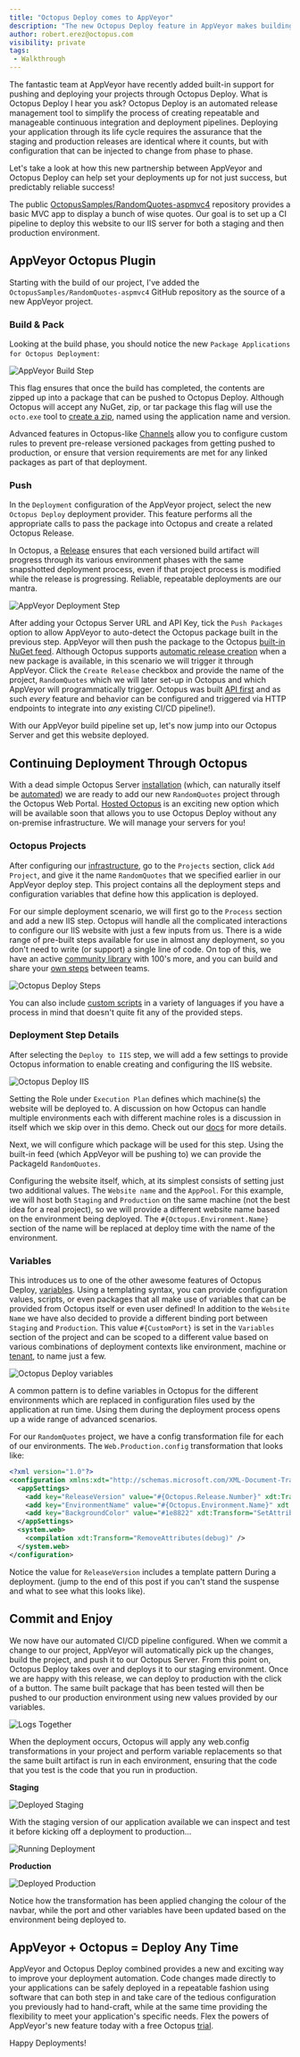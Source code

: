 ```yaml
---
title: "Octopus Deploy comes to AppVeyor"
description: "The new Octopus Deploy feature in AppVeyor makes building Continuous Deployments even easier"
author: robert.erez@octopus.com
visibility: private
tags:
 - Walkthrough
---
```


The fantastic team at AppVeyor have recently added built-in support for pushing and deploying your projects through Octopus Deploy. What is Octopus Deploy I hear you ask? Octopus Deploy is an automated release management tool to simplify the process of creating repeatable and manageable continuous integration and deployment pipelines. Deploying your application through its life cycle requires the assurance that the staging and production releases are identical where it counts, but with configuration that can be injected to change from phase to phase.

Let's take a look at how this new partnership between AppVeyor and Octopus Deploy can help set your deployments up for not just success, but predictably reliable success!

The public [OctopusSamples/RandomQuotes-aspmvc4](https://github.com/OctopusSamples/RandomQuotes-aspmvc4) repository provides a basic MVC app to display a bunch of wise quotes. Our goal is to set up a CI pipeline to deploy this website to our IIS server for both a staging and then production environment.

## AppVeyor Octopus Plugin
Starting with the build of our project, I've added the `OctopusSamples/RandomQuotes-aspmvc4` GitHub repository as the source of a new AppVeyor project.

### Build & Pack
Looking at the build phase, you should notice the new `Package Applications for Octopus Deployment`:

![AppVeyor Build Step](appveyor_build_step.png)

This flag ensures that once the build has completed, the contents are zipped up into a package that can be pushed to Octopus Deploy. Although Octopus will accept any NuGet, zip, or tar package this flag will use the `octo.exe` tool to [create a zip](https://octopus.com/docs/packaging-applications/creating-packages/creating-zip-packages), named using the application name and version.

 Advanced features in Octopus-like [Channels](https://octopus.com/docs/deployment-process/channels) allow you to configure custom rules to prevent pre-release versioned packages from getting pushed to production, or ensure that version requirements are met for any linked packages as part of that deployment.

### Push
In the `Deployment` configuration of the AppVeyor project, select the new `Octopus Deploy` deployment provider. This feature performs all the appropriate calls to pass the package into Octopus and create a related Octopus Release.

In Octopus, a [Release](https://octopus.com/docs/deployment-process/releases) ensures that each versioned build artifact will progress through its various environment phases with the same snapshotted deployment process, even if that project process is modified while the release is progressing. Reliable, repeatable deployments are our mantra.

![AppVeyor Deployment Step](appveyor_build_deployment.png)

After adding your Octopus Server URL and API Key, tick the `Push Packages` option to allow AppVeyor to auto-detect the Octopus package built in the previous step. AppVeyor will then push the package to the Octopus [built-in NuGet feed](https://octopus.com/docs/packaging-applications/package-repositories/pushing-packages-to-the-built-in-repository). Although Octopus supports [automatic release creation](https://octopus.com/docs/deployment-process/releases/automatic-release-creation) when a new package is available, in this scenario we will trigger it through AppVeyor. Click the `Create Release` checkbox and provide the name of the project, `RandomQuotes` which we will later set-up in Octopus and which AppVeyor will programmatically trigger. Octopus was built [API first](https://octopus.com/docs/api-and-integration/api) and as such _every_ feature and behavior can be configured and triggered via HTTP endpoints to integrate into _any_ existing CI/CD pipeline!).

With our AppVeyor build pipeline set up, let's now jump into our Octopus Server and get this website deployed.

## Continuing Deployment Through Octopus
With a dead simple Octopus Server [installation](https://octopus.com/docs/installation) (which, can naturally itself be [automated](https://octopus.com/docs/installation/automating-installation)) we are ready to add our new `RandomQuotes` project through the Octopus Web Portal. [Hosted Octopus](https://octopus.com/cloud) is an exciting new option which will be available soon that allows you to use Octopus Deploy without any on-premise infrastructure. We will manage your servers for you!

### Octopus Projects
After configuring our [infrastructure](https://octopus.com/docs/infrastructure), go to the `Projects` section, click `Add Project`, and give it the name `RandomQuotes` that we specified earlier in our AppVeyor deploy step. This project contains all the deployment steps and configuration variables that define how this application is deployed.

For our simple deployment scenario, we will first go to the `Process` section and add a new IIS step. Octopus will handle all the complicated interactions to configure our IIS website with just a few inputs from us. There is a wide range of pre-built steps available for use in almost any deployment, so you don't need to write (or support) a single line of code. On top of this, we have an active [community library](https://octopus.com/docs/deployment-process/steps/community-step-templates) with 100's more, and you can build and share your [own steps](https://octopus.com/docs/deployment-process/steps/community-step-templates) between teams.

![Octopus Deploy Steps](octopus_many_steps.png)

 You can also include [custom scripts](https://octopus.com/docs/deploying-applications/custom-scripts) in a variety of languages if you have a process in mind that doesn't quite fit any of the provided steps.

### Deployment Step Details
After selecting the `Deploy to IIS` step, we will add a few settings to provide Octopus information to enable creating and configuring the IIS website.

![Octopus Deploy IIS](octopus_iis_step.png)

Setting the Role under `Execution Plan` defines which machine(s) the website will be deployed to. A discussion on how Octopus can handle multiple environments each with different machine roles is a discussion in itself which we skip over in this demo. Check out our [docs](https://octopus.com/docs/infrastructure/environments) for more details.

Next, we will configure which package will be used for this step. Using the built-in feed (which AppVeyor will be pushing to) we can provide the PackageId `RandomQuotes`.

Configuring the website itself, which, at its simplest consists of setting just two additional values. The `Website name` and the `AppPool`. For this example, we will host both `Staging` and `Production` on the same machine (not the best idea for a real project), so we will provide a different website name based on the environment being deployed. The `#{Octopus.Environment.Name}` section of the name will be replaced at deploy time with the name of the environment.

### Variables
This introduces us to one of the other awesome features of Octopus Deploy, [variables](https://octopus.com/docs/deployment-process/variables). Using a templating syntax, you can provide configuration values, scripts, or even packages that all make use of variables that can be provided from Octopus itself or even user defined! In addition to the `Website Name` we have also decided to provide a different binding port between  `Staging` and `Production`. This value `#{CustomPort}` is set in the `Variables` section of the project and can be scoped to a different value based on various combinations of deployment contexts like environment, machine or [tenant](https://octopus.com/docs/deployment-patterns/multi-tenant-deployments), to name just a few.

![Octopus Deploy variables](octopus_variables.png)

A common pattern is to define variables in Octopus for the different environments which are replaced in configuration files used by the application at run time. Using them during the deployment process opens up a wide range of advanced scenarios.

For our `RandomQuotes` project, we have a config transformation file for each of our environments. The `Web.Production.config` transformation that looks like:
```xml
<?xml version="1.0"?>
<configuration xmlns:xdt="http://schemas.microsoft.com/XML-Document-Transform">
  <appSettings>
    <add key="ReleaseVersion" value="#{Octopus.Release.Number}" xdt:Transform="SetAttributes" xdt:Locator="Match(key)"/>
    <add key="EnvironmentName" value="#{Octopus.Environment.Name}" xdt:Transform="SetAttributes" xdt:Locator="Match(key)"/>
    <add key="BackgroundColor" value="#1e8822" xdt:Transform="SetAttributes" xdt:Locator="Match(key)"/>
  </appSettings>
  <system.web>
    <compilation xdt:Transform="RemoveAttributes(debug)" />
  </system.web>
</configuration>
```

Notice the value for `ReleaseVersion` includes a template pattern During a deployment. (jump to the end of this post if you can't stand the suspense and what to see what this looks like).

## Commit and Enjoy

We now have our automated CI/CD pipeline configured. When we commit a change to our project, AppVeyor will automatically pick up the changes, build the project, and push it to our Octopus Server. From this point on, Octopus Deploy takes over and deploys it to our staging environment. Once we are happy with this release, we can deploy to production with the click of a button. The same built package that has been tested will then be pushed to our production environment using new values provided by our variables.

![Logs Together](logs_together.png)

When the deployment occurs, Octopus will apply any web.config transformations in your project and perform variable replacements so that the same built artifact is run in each environment, ensuring that the code that you test is the code that you run in production.

**Staging**

![Deployed Staging](app_staging.png)

With the staging version of our application available we can inspect and test it before kicking off a deployment to production...

![Running Deployment](octopus_deploying.png)

**Production**

![Deployed Production](app_production.png)

Notice how the transformation has been applied changing the colour of the navbar, while the port and other variables have been updated based on the environment being deployed to.

## AppVeyor + Octopus = Deploy Any Time
AppVeyor and Octopus Deploy combined provides a new and exciting way to improve your deployment automation. Code changes made directly to your applications can be safely deployed in a repeatable fashion using software that can both step in and take care of the tedious configuration you previously had to hand-craft, while at the same time providing the flexibility to meet your application's specific needs. Flex the powers of AppVeyor's new feature today with a free Octopus [trial](https://octopus.com/licenses/trial).

Happy Deployments!
